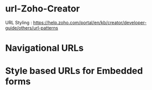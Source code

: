 # url-Zoho-Creator
URL Styling : https://help.zoho.com/portal/en/kb/creator/developer-guide/others/url-patterns
# Navigational URLs
# Style based URLs for Embedded forms

